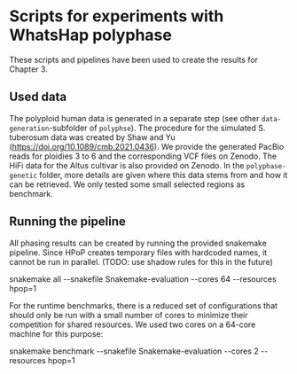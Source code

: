 # Scripts for experiments with WhatsHap polyphase

These scripts and pipelines have been used to create the results for Chapter 3.

## Used data

The polyploid human data is generated in a separate step (see other `data-generation`-subfolder of `polyphse`).
The procedure for the simulated S. tuberosum data was created by Shaw and Yu (https://doi.org/10.1089/cmb.2021.0436). We provide the generated PacBio reads for ploidies 3 to 6 and the corresponding VCF files on Zenodo.
The HiFi data for the Altus cultivar is also provided on Zenodo. In the `polyphase-genetic` folder, more details are given where this data stems from and how it can be retrieved. We only tested some small selected regions as benchmark.

## Running the pipeline

All phasing results can be created by running the provided snakemake pipeline. Since HPoP creates temporary files with hardcoded names, it cannot be run in parallel. (TODO: use shadow rules for this in the future)

snakemake all --snakefile Snakemake-evaluation --cores 64 --resources hpop=1

For the runtime benchmarks, there is a reduced set of configurations that should only be run with a small number of cores to minimize their competition for shared resources. We used two cores on a 64-core machine for this purpose:

snakemake benchmark --snakefile Snakemake-evaluation --cores 2 --resources hpop=1
